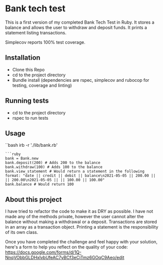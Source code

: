 # Bank tech test

This is a first version of my completed Bank Tech Test in Ruby. It stores a balance and allows the user to withdraw and deposit funds. It prints a statement listing transactions.

Simplecov reports 100% test coverage.

## Installation

* Clone this Repo
* cd to the project directory
* Bundle install (dependencies are rspec, simplecov and rubocop for testing, coverage and linting)

## Running tests

* cd to the project directory
* rspec to run tests

## Usage
``bash
irb -r './lib/bank.rb'
```
```ruby
bank = Bank.new
bank.deposit(200) # Adds 200 to the balance
bank.withdraw(100) # Adds 100 to the balance
bank.view_statement # Would return a statement in the following format: "date || credit || debit || balance\n2021-05-05 || 200.00 || || 200.00\n2021-05-05 || || 100.00 || 100.00"
bank.balance # Would return 100
```

## About this project

I have tried to refactor the code to make it as DRY as possible. I have not made any of the methods private, however the user cannot alter the balance without making a withdrawal or a deposit. Transactions are stored in an array as a transaction object. Printing a statement is the responsibility of its own class.

Once you have completed the challenge and feel happy with your solution, here's a form to help you reflect on the quality of your code: https://docs.google.com/forms/d/1Q-NnqVObbGLDHxlvbUfeAC7yBCf3eCjTmz6GOqC9Aeo/edit
